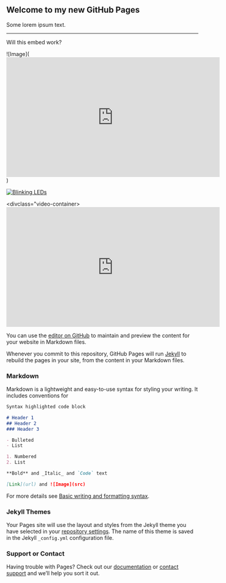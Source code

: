 ## Welcome to my new GitHub Pages

Some lorem ipsum text.

---

Will this embed work?

![Image](<iframe width="560" height="315" src="https://www.youtube.com/embed/1FaT7TCZarg" title="YouTube video player" frameborder="0" allow="accelerometer; autoplay; clipboard-write; encrypted-media; gyroscope; picture-in-picture" allowfullscreen></iframe>)

[![Blinking LEDs](http://img.youtube.com/vi/XAMVzS13HY0/0.jpg)](http://www.youtube.com/watch?v=XAMVzS13HY0 "Blinking LEDs")

<divclass="video-container> <iframe width="560" height="315" src="https://www.youtube.com/embed/1FaT7TCZarg" title="YouTube video player" frameborder="0" allow="accelerometer; autoplay; clipboard-write; encrypted-media; gyroscope; picture-in-picture" allowfullscreen></iframe> </div>



You can use the [editor on GitHub](https://github.com/kwhite2/nycdh2022github/edit/gh-pages/index.md) to maintain and preview the content for your website in Markdown files.

Whenever you commit to this repository, GitHub Pages will run [Jekyll](https://jekyllrb.com/) to rebuild the pages in your site, from the content in your Markdown files.

### Markdown

Markdown is a lightweight and easy-to-use syntax for styling your writing. It includes conventions for

```markdown
Syntax highlighted code block

# Header 1
## Header 2
### Header 3

- Bulleted
- List

1. Numbered
2. List

**Bold** and _Italic_ and `Code` text

[Link](url) and ![Image](src)
```

For more details see [Basic writing and formatting syntax](https://docs.github.com/en/github/writing-on-github/getting-started-with-writing-and-formatting-on-github/basic-writing-and-formatting-syntax).

### Jekyll Themes

Your Pages site will use the layout and styles from the Jekyll theme you have selected in your [repository settings](https://github.com/kwhite2/nycdh2022github/settings/pages). The name of this theme is saved in the Jekyll `_config.yml` configuration file.

### Support or Contact

Having trouble with Pages? Check out our [documentation](https://docs.github.com/categories/github-pages-basics/) or [contact support](https://support.github.com/contact) and we’ll help you sort it out.
